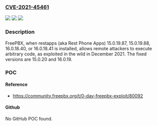 ### [CVE-2021-45461](https://cve.mitre.org/cgi-bin/cvename.cgi?name=CVE-2021-45461)
![](https://img.shields.io/static/v1?label=Product&message=n%2Fa&color=blue)
![](https://img.shields.io/static/v1?label=Version&message=n%2Fa&color=blue)
![](https://img.shields.io/static/v1?label=Vulnerability&message=n%2Fa&color=brighgreen)

### Description

FreePBX, when restapps (aka Rest Phone Apps) 15.0.19.87, 15.0.19.88, 16.0.18.40, or 16.0.18.41 is installed, allows remote attackers to execute arbitrary code, as exploited in the wild in December 2021. The fixed versions are 15.0.20 and 16.0.19.

### POC

#### Reference
- https://community.freepbx.org/t/0-day-freepbx-exploit/80092

#### Github
No GitHub POC found.

